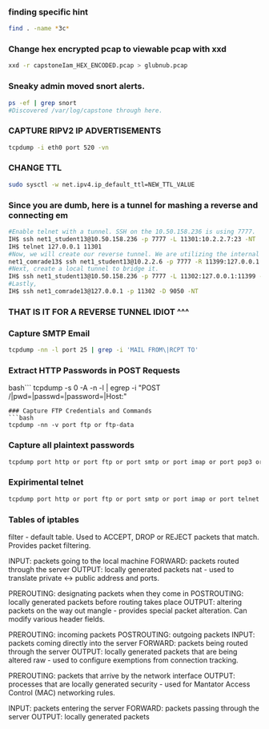 ### finding specific hint
```bash
find . -name *3c*
```
### Change hex encrypted pcap to viewable pcap with xxd
```bash
xxd -r capstoneIam_HEX_ENCODED.pcap > glubnub.pcap
```
### Sneaky admin moved snort alerts.
```bash
ps -ef | grep snort
#Discovered /var/log/capstone through here.
```
### CAPTURE RIPV2 IP ADVERTISEMENTS
```bash
tcpdump -i eth0 port 520 -vn
```
### CHANGE TTL
```bash
sudo sysctl -w net.ipv4.ip_default_ttl=NEW_TTL_VALUE
```
### Since you are dumb, here is a tunnel for mashing a reverse and connecting em
```bash
#Enable telnet with a tunnel. SSH on the 10.50.158.236 is using 7777.
IH$ ssh net1_student13@10.50.158.236 -p 7777 -L 11301:10.2.2.7:23 -NT
IH$ telnet 127.0.0.1 11301
#Now, we will create our reverse tunnel. We are utilizing the internal (.6) using it's ssh port. The 2222 states what our ssh port is to utilize for the function.
net1_comrade13$ ssh net1_student13@10.2.2.6 -p 7777 -R 11399:127.0.0.1:2222 -NT
#Next, create a local tunnel to bridge it. 
IH$ ssh net1_student13@10.50.158.236 -p 7777 -L 11302:127.0.0.1:11399 -NT
#Lastly,
IH$ ssh net1_comrade13@127.0.0.1 -p 11302 -D 9050 -NT
```
### THAT IS IT FOR A REVERSE TUNNEL IDIOT ^^^
### Capture SMTP Email
```bash
tcpdump -nn -l port 25 | grep -i 'MAIL FROM\|RCPT TO'
```
### Extract HTTP Passwords in POST Requests
bash```
tcpdump -s 0 -A -n -l | egrep -i "POST /|pwd=|passwd=|password=|Host:"
```
### Capture FTP Credentials and Commands
```bash
tcpdump -nn -v port ftp or ftp-data
```
### Capture all plaintext passwords
```bash
tcpdump port http or port ftp or port smtp or port imap or port pop3 or port telnet -l -A | egrep -i -B5 'pass=|pwd=|log=|login=|user=|username=|pw=|pas
```
### Expirimental telnet
```bash
tcpdump port http or port ftp or port smtp or port imap or port telnet -l -A | egrep -i 'pass=|pwd=|log=|login=|user=|username=|pw=|passw=|passwd=|password=|pass:|user:|username:|password:|login:|pass |user ' --color=auto --line-buffered -B20
```
### Tables of iptables
filter - default table. Used to ACCEPT, DROP or REJECT packets that match. Provides packet filtering.

INPUT: packets going to the local machine
FORWARD: packets routed through the server
OUTPUT: locally generated packets
nat - used to translate private ↔ public address and ports.

PREROUTING: designating packets when they come in
POSTROUTING: locally generated packets before routing takes place
OUTPUT: altering packets on the way out
mangle - provides special packet alteration. Can modify various header fields.

PREROUTING: incoming packets
POSTROUTING: outgoing packets
INPUT: packets coming directly into the server
FORWARD: packets being routed through the server
OUTPUT: locally generated packets that are being altered
raw - used to configure exemptions from connection tracking.

PREROUTING: packets that arrive by the network interface
OUTPUT: processes that are locally generated
security - used for Mantator Access Control (MAC) networking rules.

INPUT: packets entering the server
FORWARD: packets passing through the server
OUTPUT: locally generated packets
